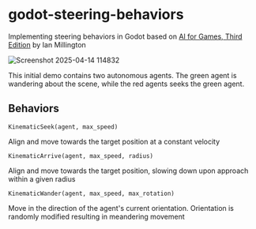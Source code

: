 # godot-steering-behaviors
Implementing steering behaviors in Godot based on [AI for Games, Third Edition](https://www.goodreads.com/book/show/41755104-ai-for-games-third-edition)  by Ian Millington

![Screenshot 2025-04-14 114832](https://github.com/user-attachments/assets/3ea2585b-9c19-4579-9904-2df48c87ec61)


This initial demo contains two autonomous agents. The green agent is wandering about the scene, while the red agents seeks the green agent.
## Behaviors

`KinematicSeek(agent, max_speed)` 

Align and move towards the target position at a constant velocity

`KinematicArrive(agent, max_speed, radius)`

Align and move towards the target position, slowing down upon approach within a given radius

`KinematicWander(agent, max_speed, max_rotation)`

Move in the direction of the agent's current orientation. Orientation is randomly modified resulting in meandering movement
